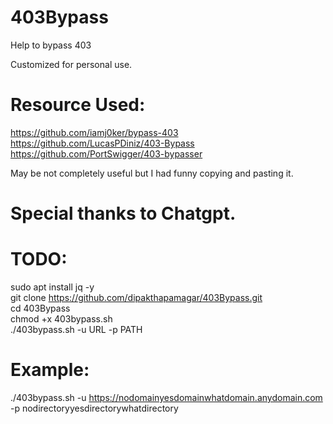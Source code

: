 # 403Bypass
Help to bypass 403

Customized for personal use. 
# Resource Used:
https://github.com/iamj0ker/bypass-403<br />
https://github.com/LucasPDiniz/403-Bypass<br />
https://github.com/PortSwigger/403-bypasser<br />

May be not completely useful but I had funny copying and pasting it.

# Special thanks to Chatgpt.

# TODO:
sudo apt install jq -y<br />
git clone https://github.com/dipakthapamagar/403Bypass.git<br />
cd 403Bypass<br />
chmod +x 403bypass.sh<br />
./403bypass.sh -u URL -p PATH <br />

# Example:
./403bypass.sh -u https://nodomainyesdomainwhatdomain.anydomain.com -p nodirectoryyesdirectorywhatdirectory
